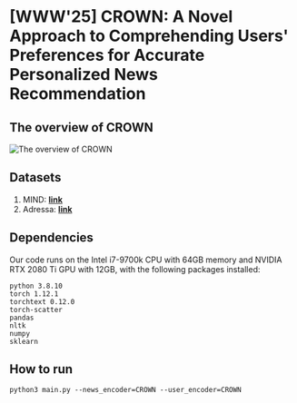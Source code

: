# [WWW'25] CROWN: A Novel Approach to Comprehending Users' Preferences for Accurate Personalized News Recommendation
## The overview of CROWN
![The overview of CROWN](./assets/crown_overview.png)

<!--
## The model accuracy of CROWN according to different GNN models in MIND-small
|         | GraphSAGE | GCN    | LightGCN |   GAT   |
| ------- | --------- | ------ | -------- |-------- |
| AUC     | 0.6823    | 0.6821 | 0.6846   | 0.6857  |
| MRR     | 0.3354    | 0.3350 | 0.3380   | 0.3405  |
| nDCG@5  | 0.3697    | 0.3692 | 0.3745   | 0.3783  |
| nDCG@10 | 0.4293    | 0.4304 | 0.4364   | 0.4384  |

## Visualization of the attention weights on the disentangled intents(K=3)
![news1](./assets/sample_news_1.png)
![news2](./assets/sample_news_2.png)
![sports1](./assets/sample_sports_1.png)
![sports2](./assets/sample_sports_2.png)
![weather1](./assets/sample_weather_1.png)
![weather2](./assets/sample_weather_2.png)
-->

## Datasets
1. MIND: [**link**](https://msnews.github.io/)
2. Adressa: [**link**](https://reclab.idi.ntnu.no/dataset/)

## Dependencies
Our code runs on the Intel i7-9700k CPU with 64GB memory and NVIDIA RTX 2080 Ti GPU with 12GB, with the following packages installed:
```
python 3.8.10
torch 1.12.1
torchtext 0.12.0
torch-scatter
pandas
nltk
numpy
sklearn
```

## How to run
```
python3 main.py --news_encoder=CROWN --user_encoder=CROWN
```

